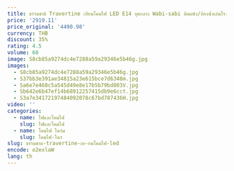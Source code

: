 ```yaml
---
title: ธรรมชาติ Travertine เทียนโคมไฟ LED E14 ยุคกลาง Wabi-sabi ติดผนัง/ห้องนั่งเล่นโรงแรม Corridor ทางเดินพื้นหลัง
price: '2919.11'
price_original: '4490.98'
currency: THB
discount: 35%
rating: 4.5
volume: 60
image: S8cb85a9274dc4e7288a59a29346e5b46g.jpg
images:
  - S8cb85a9274dc4e7288a59a29346e5b46g.jpg
  - S37bb3e391ae34815a23e615bce7d6348m.jpg
  - Sa6e7e468c5a545d49e8e17b5b79bd803V.jpg
  - Sb642e6b47ef14b68912257415db9e6cct.jpg
  - S3a7e34172197484092078c67bd787436H.jpg
video: ''
categories:
  - name: ไฟและโคมไฟ
    slug: ไฟและโคมไฟ
  - name: โคมไฟ ในร่ม
    slug: โคมไฟ-ในร
slug: ธรรมชาต-travertine-เท-ยนโคมไฟ-led
encode: o2exlaW
lang: th
---
```

  